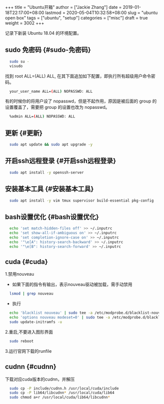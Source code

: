 +++
title = "Ubuntu开箱"
author = ["Jackie Zhang"]
date = 2019-01-18T22:17:00+08:00
lastmod = 2020-05-04T10:32:58+08:00
slug = "ubuntu open box"
tags = ["ubuntu", "setup"]
categories = ["misc"]
draft = true
weight = 3002
+++

记录下新装 Ubuntu 18.04 的环境配置。

<!--more-->


## sudo 免密码 {#sudo-免密码}

```sh
  sudo su -
  visudo
```

找到 root ALL=(ALL) ALL, 在其下面追加如下配置，即执行所有超级用户命令密码。

```sh
  your_user_name ALL=(ALL) NOPASSWD: ALL
```

有的时候你的将用户设了 nopasswd，但是不起作用，原因是被后面的 group 的设置覆盖了，需要把 group 的设置也改为 nopasswd。

```sh
  %admin ALL=(ALL) NOPASSWD: ALL
```


## 更新 {#更新}

```sh
  sudo apt update && sudo apt upgrade -y
```


## 开启ssh远程登录 {#开启ssh远程登录}

```sh
  sudo apt install -y openssh-server
```


## 安装基本工具 {#安装基本工具}

```sh
  sudo apt install -y vim tmux supervisor build-essential pkg-config
```


## bash设置优化 {#bash设置优化}

```sh
  echo 'set match-hidden-files off' >> ~/.inputrc
  echo 'set show-all-if-ambiguous on' >> ~/.inputrc
  echo 'set completion-ignore-case on' >> ~/.inputrc
  echo '"\e[A": history-search-backward' >> ~/.inputrc
  echo '"\e[B": history-search-forward' >> ~/.inputrc
```


## cuda {#cuda}

1.禁用nouveau

-   如果下面的指令有输出，表示nouveau驱动被加载，需手动禁用

<!--listend-->

```sh
  lsmod | grep nouveau
```

-   执行

<!--listend-->

```sh
  echo 'blacklist nouveau' | sudo tee -a /etc/modprobe.d/blacklist-nouveau.conf
  echo 'options nouveau modeset=0' | sudo tee -a /etc/modprobe.d/blacklist-nouveau.conf
  sudo update-initramfs -u
```

2.重启,不要进入图形界面

```sh
  sudo reboot
```

3.运行官网下载的runfile


## cudnn {#cudnn}

下载对应cuda版本的cudnn，并解压

```sh
  sudo cp -P include/cudnn.h /usr/local/cuda/include
  sudo cp -P lib64/libcudnn* /usr/local/cuda/lib64
  sudo chmod a+r /usr/local/cuda/lib64/libcudnn*
```
